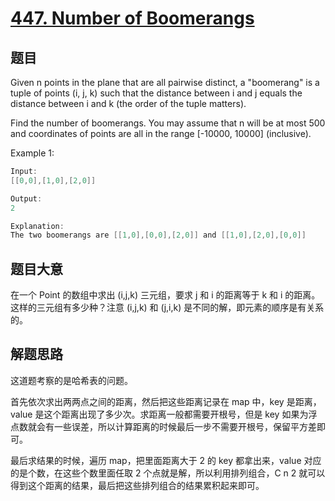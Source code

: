 # [447. Number of Boomerangs](https://leetcode.com/problems/number-of-boomerangs/)

## 题目

Given n points in the plane that are all pairwise distinct, a "boomerang" is a tuple of points (i, j, k) such that the distance between i and j equals the distance between i and k (the order of the tuple matters).

Find the number of boomerangs. You may assume that n will be at most 500 and coordinates of points are all in the range [-10000, 10000] (inclusive).



Example 1:

```c
Input:
[[0,0],[1,0],[2,0]]

Output:
2

Explanation:
The two boomerangs are [[1,0],[0,0],[2,0]] and [[1,0],[2,0],[0,0]]
```


## 题目大意

在一个 Point 的数组中求出 (i,j,k) 三元组，要求 j 和 i 的距离等于 k 和 i 的距离。这样的三元组有多少种？注意 (i,j,k) 和 (j,i,k) 是不同的解，即元素的顺序是有关系的。

## 解题思路

这道题考察的是哈希表的问题。

首先依次求出两两点之间的距离，然后把这些距离记录在 map 中，key 是距离，value 是这个距离出现了多少次。求距离一般都需要开根号，但是 key 如果为浮点数就会有一些误差，所以计算距离的时候最后一步不需要开根号，保留平方差即可。

最后求结果的时候，遍历 map，把里面距离大于 2 的 key 都拿出来，value 对应的是个数，在这些个数里面任取 2 个点就是解，所以利用排列组合，C n 2 就可以得到这个距离的结果，最后把这些排列组合的结果累积起来即可。
